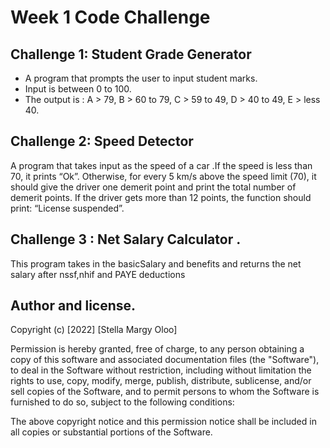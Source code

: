 # Week 1 Code Challenge

## Challenge 1: Student Grade Generator
- A program that prompts the user to input student marks.
- Input is between 0 to 100.
- The output is :
    A > 79, B > 60 to 79, C > 59 to 49, D > 40 to 49, E > less 40.



## Challenge 2: Speed Detector
A program that takes input as the speed of a car .If the speed is less than 70, it prints “Ok”. Otherwise, for every 5 km/s above the speed limit (70), it should give the driver one demerit point and print the total number of demerit points.
If the driver gets more than 12 points, the function should print: “License suspended”.


## Challenge 3 : Net Salary Calculator .
This program takes in the basicSalary and benefits and returns the net salary after nssf,nhif and PAYE deductions


## Author and license.

Copyright (c) [2022] [Stella Margy Oloo]

Permission is hereby granted, free of charge, to any person obtaining a copy
of this software and associated documentation files (the "Software"), to deal
in the Software without restriction, including without limitation the rights
to use, copy, modify, merge, publish, distribute, sublicense, and/or sell
copies of the Software, and to permit persons to whom the Software is
furnished to do so, subject to the following conditions:

The above copyright notice and this permission notice shall be included in all
copies or substantial portions of the Software.

